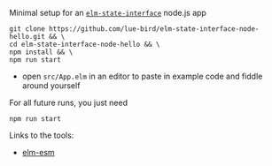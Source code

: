 Minimal setup for an [`elm-state-interface`](https://dark.elm.dmy.fr/packages/lue-bird/elm-state-interface/latest/) node.js app

```shell
git clone https://github.com/lue-bird/elm-state-interface-node-hello.git && \
cd elm-state-interface-node-hello && \
npm install && \
npm run start
```
  - open `src/App.elm` in an editor to paste in example code and fiddle around yourself


For all future runs, you just need
```shell
npm run start
```

Links to the tools:
  - [elm-esm](https://github.com/ChristophP/elm-esm#readme)
